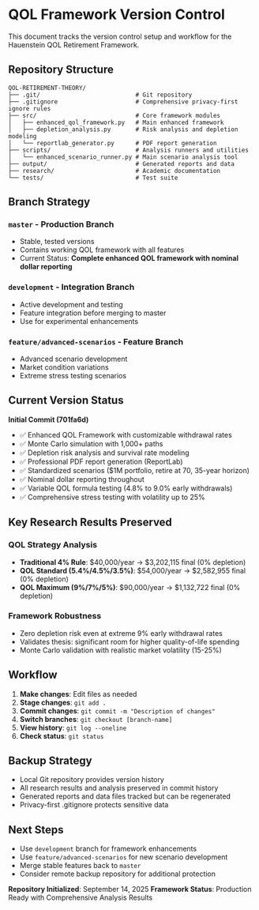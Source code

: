# QOL Framework Version Control

This document tracks the version control setup and workflow for the Hauenstein QOL Retirement Framework.

## Repository Structure

```
QOL-RETIREMENT-THEORY/
├── .git/                           # Git repository
├── .gitignore                      # Comprehensive privacy-first ignore rules
├── src/                            # Core framework modules
│   ├── enhanced_qol_framework.py   # Main enhanced framework
│   ├── depletion_analysis.py       # Risk analysis and depletion modeling
│   └── reportlab_generator.py      # PDF report generation
├── scripts/                        # Analysis runners and utilities
│   └── enhanced_scenario_runner.py # Main scenario analysis tool
├── output/                         # Generated reports and data
├── research/                       # Academic documentation
└── tests/                          # Test suite
```

## Branch Strategy

### `master` - Production Branch
- Stable, tested versions
- Contains working QOL framework with all features
- Current Status: **Complete enhanced QOL framework with nominal dollar reporting**

### `development` - Integration Branch  
- Active development and testing
- Feature integration before merging to master
- Use for experimental enhancements

### `feature/advanced-scenarios` - Feature Branch
- Advanced scenario development
- Market condition variations
- Extreme stress testing scenarios

## Current Version Status

**Initial Commit (701fa6d)**
- ✅ Enhanced QOL Framework with customizable withdrawal rates
- ✅ Monte Carlo simulation with 1,000+ paths
- ✅ Depletion risk analysis and survival rate modeling
- ✅ Professional PDF report generation (ReportLab)
- ✅ Standardized scenarios ($1M portfolio, retire at 70, 35-year horizon)
- ✅ Nominal dollar reporting throughout
- ✅ Variable QOL formula testing (4.8% to 9.0% early withdrawals)
- ✅ Comprehensive stress testing with volatility up to 25%

## Key Research Results Preserved

### QOL Strategy Analysis
- **Traditional 4% Rule**: $40,000/year → $3,202,115 final (0% depletion)
- **QOL Standard (5.4%/4.5%/3.5%)**: $54,000/year → $2,582,955 final (0% depletion)  
- **QOL Maximum (9%/7%/5%)**: $90,000/year → $1,132,722 final (0% depletion)

### Framework Robustness
- Zero depletion risk even at extreme 9% early withdrawal rates
- Validates thesis: significant room for higher quality-of-life spending
- Monte Carlo validation with realistic market volatility (15-25%)

## Workflow

1. **Make changes**: Edit files as needed
2. **Stage changes**: `git add .`
3. **Commit changes**: `git commit -m "Description of changes"`
4. **Switch branches**: `git checkout [branch-name]`
5. **View history**: `git log --oneline`
6. **Check status**: `git status`

## Backup Strategy

- Local Git repository provides version history
- All research results and analysis preserved in commit history
- Generated reports and data files tracked but can be regenerated
- Privacy-first .gitignore protects sensitive data

## Next Steps

- Use `development` branch for framework enhancements
- Use `feature/advanced-scenarios` for new scenario development  
- Merge stable features back to `master`
- Consider remote backup repository for additional protection

**Repository Initialized**: September 14, 2025
**Framework Status**: Production Ready with Comprehensive Analysis Results